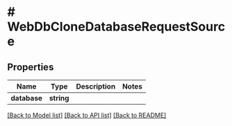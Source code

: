 # # WebDbCloneDatabaseRequestSource

## Properties

Name | Type | Description | Notes
------------ | ------------- | ------------- | -------------
**database** | **string** |  |

[[Back to Model list]](../../README.md#models) [[Back to API list]](../../README.md#endpoints) [[Back to README]](../../README.md)
